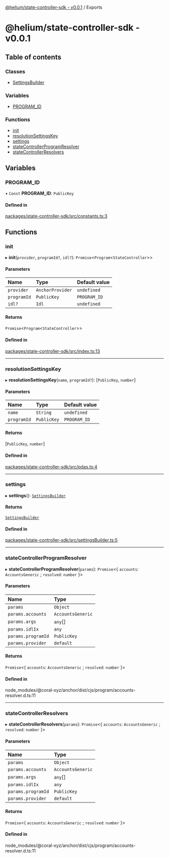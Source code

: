 [@helium/state-controller-sdk - v0.0.1](README) / Exports

# @helium/state-controller-sdk - v0.0.1

## Table of contents

### Classes

- [SettingsBuilder](classes/SettingsBuilder)

### Variables

- [PROGRAM\_ID](state-controller-sdk#program\_id)

### Functions

- [init](state-controller-sdk#init)
- [resolutionSettingsKey](state-controller-sdk#resolution-settings-key)
- [settings](state-controller-sdk#settings)
- [stateControllerProgramResolver](state-controller-sdk#state-controller-program-resolver)
- [stateControllerResolvers](state-controller-sdk#state-controller-resolvers)

## Variables

### PROGRAM\_ID

• `Const` **PROGRAM\_ID**: `PublicKey`

#### Defined in

[packages/state-controller-sdk/src/constants.ts:3](https://github.com/DeWiCats/modular-governance/blob/9f88f14/packages/state-controller-sdk/src/constants.ts#L3)

## Functions

### init

▸ **init**(`provider`, `programId?`, `idl?`): `Promise`<`Program`<`StateController`\>\>

#### Parameters

| Name | Type | Default value |
| :------ | :------ | :------ |
| `provider` | `AnchorProvider` | `undefined` |
| `programId` | `PublicKey` | `PROGRAM_ID` |
| `idl?` | `Idl` | `undefined` |

#### Returns

`Promise`<`Program`<`StateController`\>\>

#### Defined in

[packages/state-controller-sdk/src/index.ts:13](https://github.com/DeWiCats/modular-governance/blob/9f88f14/packages/state-controller-sdk/src/index.ts#L13)

___

### resolutionSettingsKey

▸ **resolutionSettingsKey**(`name`, `programId?`): [`PublicKey`, `number`]

#### Parameters

| Name | Type | Default value |
| :------ | :------ | :------ |
| `name` | `String` | `undefined` |
| `programId` | `PublicKey` | `PROGRAM_ID` |

#### Returns

[`PublicKey`, `number`]

#### Defined in

[packages/state-controller-sdk/src/pdas.ts:4](https://github.com/DeWiCats/modular-governance/blob/9f88f14/packages/state-controller-sdk/src/pdas.ts#L4)

___

### settings

▸ **settings**(): [`SettingsBuilder`](classes/SettingsBuilder)

#### Returns

[`SettingsBuilder`](classes/SettingsBuilder)

#### Defined in

[packages/state-controller-sdk/src/settingsBuilder.ts:5](https://github.com/DeWiCats/modular-governance/blob/9f88f14/packages/state-controller-sdk/src/settingsBuilder.ts#L5)

___

### stateControllerProgramResolver

▸ **stateControllerProgramResolver**(`params`): `Promise`<{ `accounts`: `AccountsGeneric` ; `resolved`: `number`  }\>

#### Parameters

| Name | Type |
| :------ | :------ |
| `params` | `Object` |
| `params.accounts` | `AccountsGeneric` |
| `params.args` | `any`[] |
| `params.idlIx` | `any` |
| `params.programId` | `PublicKey` |
| `params.provider` | `default` |

#### Returns

`Promise`<{ `accounts`: `AccountsGeneric` ; `resolved`: `number`  }\>

#### Defined in

node_modules/@coral-xyz/anchor/dist/cjs/program/accounts-resolver.d.ts:11

___

### stateControllerResolvers

▸ **stateControllerResolvers**(`params`): `Promise`<{ `accounts`: `AccountsGeneric` ; `resolved`: `number`  }\>

#### Parameters

| Name | Type |
| :------ | :------ |
| `params` | `Object` |
| `params.accounts` | `AccountsGeneric` |
| `params.args` | `any`[] |
| `params.idlIx` | `any` |
| `params.programId` | `PublicKey` |
| `params.provider` | `default` |

#### Returns

`Promise`<{ `accounts`: `AccountsGeneric` ; `resolved`: `number`  }\>

#### Defined in

node_modules/@coral-xyz/anchor/dist/cjs/program/accounts-resolver.d.ts:11
